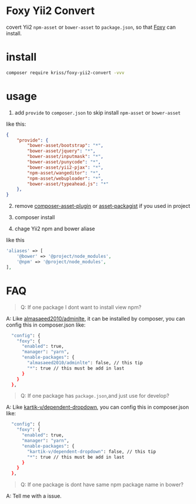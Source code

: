 # Foxy Yii2 Convert

covert Yii2 `npm-asset` or `bower-asset` to `package.json`, so that [Foxy](https://github.com/fxpio/foxy) can install.

# install

```bash
composer require kriss/foxy-yii2-convert -vvv
```

# usage

1. add `provide` to `composer.json` to skip install `npm-asset` or `bower-asset`

like this:

```json
{
    "provide": {
        "bower-asset/bootstrap": "*",
        "bower-asset/jquery": "*",
        "bower-asset/inputmask": "*",
        "bower-asset/punycode": "*",
        "bower-asset/yii2-pjax": "*",
        "npm-asset/wangeditor": "*",
        "npm-asset/webuploader": "*",
        "bower-asset/typeahead.js": "*"
    },
}
```

2. remove [composer-asset-plugin](https://github.com/fxpio/composer-asset-plugin) or [asset-packagist](https://github.com/hiqdev/asset-packagist) if you used in project

3. composer install

4. chage Yii2 npm and bower aliase

like this

```php
'aliases' => [
    '@bower' => '@project/node_modules',
    '@npm' => '@project/node_modules',
],
```

# FAQ

> Q: If one package I dont want to install view npm?

A: Like [almasaeed2010/adminlte](https://github.com/almasaeed2010/adminlte), it can be installed by composer, you can config this in composer.json like:

```bash
  "config": {
    "foxy": {
      "enabled": true,
      "manager": "yarn",
      "enable-packages": {
        "almasaeed2010/adminlte": false, // this tip
        "*": true // this must be add in last
      }
    }
  },
```

> Q: If one package has `package.json`,and just use for develop?

A: Like [kartik-v/dependent-dropdown](https://github.com/kartik-v/dependent-dropdown), you can config this in composer.json like:

```bash
  "config": {
    "foxy": {
      "enabled": true,
      "manager": "yarn",
      "enable-packages": {
        "kartik-v/dependent-dropdown": false, // this tip
        "*": true // this must be add in last
      }
    }
  },
```

> Q: If one package is dont have same npm package name in bower?

A: Tell me with a issue.
